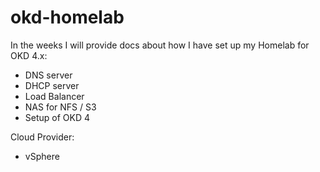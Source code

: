 # okd-homelab

In the weeks I will provide docs about how I have set up my Homelab for OKD 4.x:
- DNS server
- DHCP server
- Load Balancer
- NAS for NFS / S3
- Setup of OKD 4

Cloud Provider:
- vSphere
